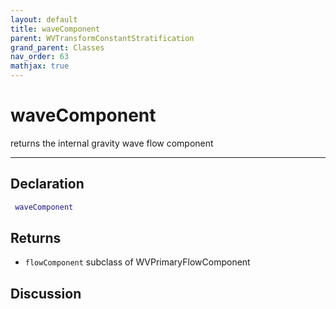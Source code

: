 ```yaml
---
layout: default
title: waveComponent
parent: WVTransformConstantStratification
grand_parent: Classes
nav_order: 63
mathjax: true
---
```


#  waveComponent

returns the internal gravity wave flow component


---

## Declaration
```matlab
 waveComponent
```
## Returns
+ `flowComponent`  subclass of WVPrimaryFlowComponent

## Discussion

        
